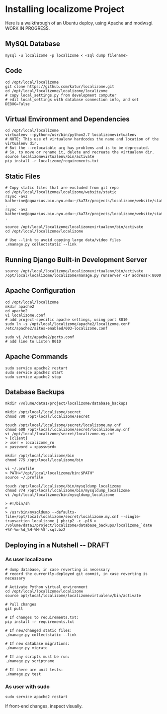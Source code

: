 Installing localizome Project
=============================
Here is a walkthrough of an Ubuntu deploy, using Apache
and modwsgi. WORK IN PROGRESS.


MySQL Database
--------------
```
mysql -u localizome -p localizome < <sql dump filename>
```


Code
----
```
cd /opt/local/localizome
git clone https://github.com/katur/localizome.git
cd /opt/local/localizome/localizome/localizome
# copy local_settings.py from development computer
# edit local_settings with database connection info, and set DEBUG=False
```


Virtual Environment and Dependencies
------------------------------------
```
cd /opt/local/localizome
virtualenv --python=/usr/bin/python2.7 localizomevirtualenv
# NOTE: This use of virtualenv hardcodes the name and location of the virtualenv dir.
# But the --relocatable arg has problems and is to be deprecated.
# So, to move or rename it, delete and recreate the virtualenv dir.
source localizomevirtualenv/bin/activate
pip install -r localizome/requirements.txt
```


Static Files
------------
```
# Copy static files that are excluded from git repo
cd /opt/local/localizome/localizome/website/static
rsync -avz katherine@aquarius.bio.nyu.edu:~/ka73r/projects/localizome/website/static/videos .
rsync -avz katherine@aquarius.bio.nyu.edu:~/ka73r/projects/localizome/website/static/project_wide_downloads .

source /opt/local/localizome/localizomevirtualenv/bin/activate
cd /opt/local/localizome/localizome

# Use --link to avoid copying large data/video files
./manage.py collectstatic --link
```


Running Django Built-in Development Server
------------------------------------------
```
source /opt/local/localizome/localizomevirtualenv/bin/activate
/opt/local/localizome/localizome/manage.py runserver <IP address>:8000
```


Apache Configuration
--------------------
```
cd /opt/local/localizome
mkdir apache2
cd apache2
vi localizome.conf
# add project-specific apache settings, using port 8010
sudo ln -s /opt/local/localizome/apache2/localizome.conf /etc/apache2/sites-enabled/003-localizome.conf

sudo vi /etc/apache2/ports.conf
# add line to Listen 8010
```


Apache Commands
---------------
```
sudo service apache2 restart
sudo service apache2 start
sudo service apache2 stop
```


Database Backups
----------------
```
mkdir /volume/data1/project/localizome/database_backups

mkdir /opt/local/localizome/secret
chmod 700 /opt/local/localizome/secret

touch /opt/local/localizome/secret/localizome.my.cnf
chmod 600 /opt/local/localizome/secret/localizome.my.cnf
vi /opt/local/localizome/secret/localizome.my.cnf
> [client]
> user = localizome_ro
> password = <password>

mkdir /opt/local/localizome/bin
chmod 775 /opt/local/localizome/bin

vi ~/.profile
> PATH="/opt/local/localizome/bin:$PATH"
source ~/.profile

touch /opt/local/localizome/bin/mysqldump_localizome
chmod 774 /opt/local/localizome/bin/mysqldump_localizome
vi /opt/local/localizome/bin/mysqldump_localizome

> #!/bin/sh
>
> /usr/bin/mysqldump --defaults-file=/opt/local/localizome/secret/localizome.my.cnf --single-transaction localizome | pbzip2 -c -p16 > /volume/data1/project/localizome/database_backups/localizome_`date +%Y-%m-%d_%H-%M-%S`.sql.bz2
```


Deploying in a Nutshell -- DRAFT
--------------------------------
### As user localizome
```
# dump database, in case reverting is necessary
# record the currently-deployed git commit, in case reverting is necessary

# Activate Python virtual environment
cd /opt/local/localizome/localizome
source opt/local/localizome/localizomevirtualenv/bin/activate

# Pull changes
git pull

# If changes to requirements.txt:
pip install -r requirements.txt

# If new/changed static files:
./manage.py collectstatic --link

# If new database migrations:
./manage.py migrate

# If any scripts must be run:
./manage.py scriptname

# If there are unit tests:
./manage.py test
```

### As user with sudo
```
sudo service apache2 restart
```

If front-end changes, inspect visually.
